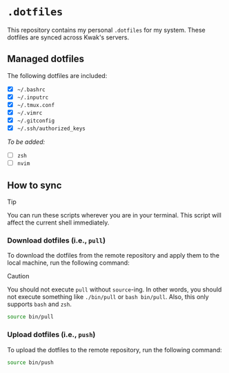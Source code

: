 # `.dotfiles`

This repository contains my personal `.dotfiles` for my system. These dotfiles are synced across Kwak's servers.

## Managed dotfiles

The following dotfiles are included:

- [x] `~/.bashrc`
- [x] `~/.inputrc`
- [x] `~/.tmux.conf`
- [x] `~/.vimrc`
- [x] `~/.gitconfig`
- [x] `~/.ssh/authorized_keys`

*To be added:*

- [ ] `zsh`
- [ ] `nvim`

## How to sync

> [!TIP]
> You can run these scripts wherever you are in your terminal. This script will affect the current shell immediately.

### Download dotfiles (i.e., `pull`)

To download the dotfiles from the remote repository and apply them to the local machine, run the following command:

> [!CAUTION]
> You should not execute `pull` without `source`-ing. In other words, you should not execute something like `./bin/pull` or `bash bin/pull`. Also, this only supports `bash` and `zsh`.

```bash
source bin/pull
```

### Upload dotfiles (i.e., `push`)

To upload the dotfiles to the remote repository, run the following command:

```bash
source bin/push
```
